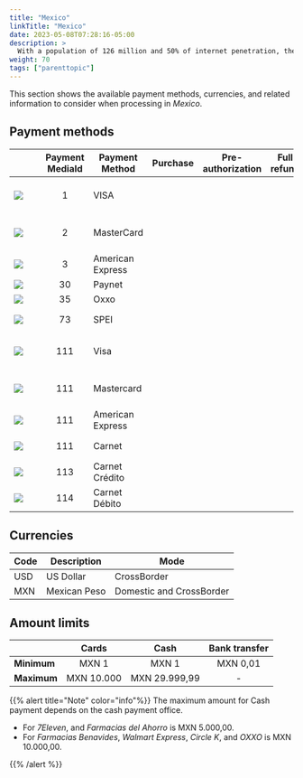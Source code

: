 ```yaml
---
title: "Mexico"
linkTitle: "Mexico"
date: 2023-05-08T07:28:16-05:00
description: >
  With a population of 126 million and 50% of internet penetration, the eCommerce in _**Mexico**_ has exploded in recent years. This trend is expected to continue in the coming years, with an increase in the adoption of financial technologies and the improvement of electronic payment infrastructure in the country.
weight: 70
tags: ["parenttopic"]
---
```


This section shows the available payment methods, currencies, and related information to consider when processing in _Mexico_.

## Payment methods

| | Payment MediaId | Payment Method | Purchase | Pre-authorization | Full refund | Partial Refund | Type | Flow |
|-----|:---:|---|:---:|:---:|:---:|:---:|-----|-----|
| <img src="https://s3.amazonaws.com/gateway.stage.bamboopayment.com/payment-method-logos/Visa_CreditCard.png" style="min-width: 40px;" /> | 1 | VISA | <img src="/assets/check_mark_64.png" width="15px"/> | <img src="/assets/check_mark_64.png" width="15px"/> | <img src="/assets/check_mark_64.png" width="15px"/> | <img src="/assets/check_mark_64.png" width="15px"/> | Credit & Debit Card | API |
| <img src="https://s3.amazonaws.com/gateway.stage.bamboopayment.com/payment-method-logos/MasterCard_CreditCard.png" style="min-width: 40px;" /> | 2 | MasterCard | <img src="/assets/check_mark_64.png" width="15px"/> | <img src="/assets/check_mark_64.png" width="15px"/> | <img src="/assets/check_mark_64.png" width="15px"/> | <img src="/assets/check_mark_64.png" width="15px"/> | Credit & Debit Card | API |
| <img src="https://s3.amazonaws.com/gateway.stage.bamboopayment.com/payment-method-logos/AmericanExpress_CreditCard.png" style="min-width: 40px;" /> | 3 | American Express | <img src="/assets/check_mark_64.png" width="15px"/> | <img src="/assets/check_mark_64.png" width="15px"/> | <img src="/assets/check_mark_64.png" width="15px"/> | <img src="/assets/check_mark_64.png" width="15px"/> | Credit Card | API |
| <img src="https://s3.amazonaws.com/gateway.stage.bamboopayment.com/payment-method-logos/OpenPay_PhysicalNetwork.png" style="min-width: 40px;" /> | 30 | Paynet | <img src="/assets/check_mark_64.png" width="15px"/> | <img src="/assets/x_mark_64.png" width="15px"/> | <img src="/assets/x_mark_64.png" width="15px"/> | <img src="/assets/x_mark_64.png" width="15px"/> | Cash | API |
| <img src="https://s3.amazonaws.com/gateway.stage.bamboopayment.com/payment-method-logos/Oxxo_PhysicalNetwork.png" style="min-width: 40px;" /> | 35 | Oxxo | <img src="/assets/check_mark_64.png" width="15px"/> | <img src="/assets/x_mark_64.png" width="15px"/> | <img src="/assets/x_mark_64.png" width="15px"/> | <img src="/assets/x_mark_64.png" width="15px"/> | Cash | API |
| <img src="/assets/SPEI.png" style="min-width: 40px;" /> | 73 | SPEI | <img src="/assets/check_mark_64.png" width="15px"/> | <img src="/assets/x_mark_64.png" width="15px"/> | <img src="/assets/x_mark_64.png" width="15px"/> | <img src="/assets/x_mark_64.png" width="15px"/> | Bank Transfer | API |
| <img src="https://s3.amazonaws.com/gateway.stage.bamboopayment.com/payment-method-logos/Visa_CreditCard.png" style="min-width: 40px;" /> | 111 | Visa | <img src="/assets/check_mark_64.png" width="15px"/> | <img src="/assets/x_mark_64.png" width="15px"/> | <img src="/assets/x_mark_64.png" width="15px"/> | <img src="/assets/x_mark_64.png" width="15px"/> | Credit & Debit Card | Redirect |
| <img src="https://s3.amazonaws.com/gateway.stage.bamboopayment.com/payment-method-logos/MasterCard_CreditCard.png" style="min-width: 40px;" /> | 111 | Mastercard | <img src="/assets/check_mark_64.png" width="15px"/> | <img src="/assets/x_mark_64.png" width="15px"/> | <img src="/assets/x_mark_64.png" width="15px"/> | <img src="/assets/x_mark_64.png" width="15px"/> | Credit & Debit Card| Redirect |
| <img src="https://s3.amazonaws.com/gateway.stage.bamboopayment.com/payment-method-logos/AmericanExpress_CreditCard.png" style="min-width: 40px;" /> | 111 | American Express | <img src="/assets/check_mark_64.png" width="15px"/> | <img src="/assets/x_mark_64.png" width="15px"/> | <img src="/assets/x_mark_64.png" width="15px"/> | <img src="/assets/x_mark_64.png" width="15px"/> | Credit Card | Redirect |
| <img src="https://s3.amazonaws.com/gateway.stage.bamboopayment.com/payment-method-logos/Carnet_CreditCard.png" style="min-width: 40px;" /> | 111 | Carnet | <img src="/assets/check_mark_64.png" width="15px"/> | <img src="/assets/x_mark_64.png" width="15px"/> | <img src="/assets/x_mark_64.png" width="15px"/> | <img src="/assets/x_mark_64.png" width="15px"/> | Credit Card | Redirect |
| <img src="https://s3.amazonaws.com/gateway.stage.bamboopayment.com/payment-method-logos/Carnet_CreditCard.png" style="min-width: 40px;" /> | 113 | Carnet Crédito | <img src="/assets/check_mark_64.png" width="15px"/> | <img src="/assets/check_mark_64.png" width="15px"/> | <img src="/assets/check_mark_64.png" width="15px"/> | <img src="/assets/check_mark_64.png" width="15px"/> | Credit Card | API |
| <img src="https://s3.amazonaws.com/gateway.stage.bamboopayment.com/payment-method-logos/Carnet_CreditCard.png" style="min-width: 40px;" /> | 114 | Carnet Débito | <img src="/assets/check_mark_64.png" width="15px"/> | <img src="/assets/check_mark_64.png" width="15px"/> | <img src="/assets/check_mark_64.png" width="15px"/> | <img src="/assets/check_mark_64.png" width="15px"/> | Debit Card | API |

## Currencies

| Code | Description  | Mode                     |
|------|--------------|--------------------------|
| USD  | US Dollar    | CrossBorder              |
| MXN  | Mexican Peso | Domestic and CrossBorder |

## Amount limits

|  | Cards | Cash | Bank transfer |
|---|:---:|:---:|:---:|
| **Minimum** | MXN 1 | MXN 1 | MXN 0,01 |
| **Maximum** | MXN 10.000 | MXN 29.999,99 | - |

{{% alert title="Note" color="info"%}}
The maximum amount for Cash payment depends on the cash payment office.
* For _7Eleven_, and _Farmacias del Ahorro_ is MXN 5.000,00.
* For _Farmacias Benavides_, _Walmart Express_, _Circle K_, and _OXXO_ is MXN 10.000,00.

{{% /alert %}}